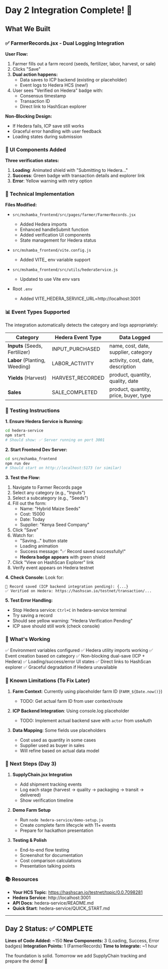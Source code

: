 # Day 2 Integration Complete! 🎉

## What We Built

### ✅ FarmerRecords.jsx - Dual Logging Integration

**User Flow:**
1. Farmer fills out a farm record (seeds, fertilizer, labor, harvest, or sale)
2. Clicks "Save"
3. **Dual action happens:**
   - Data saves to ICP backend (existing or placeholder)
   - Event logs to Hedera HCS (new!)
4. User sees "Verified on Hedera" badge with:
   - Consensus timestamp
   - Transaction ID
   - Direct link to HashScan explorer

**Non-Blocking Design:**
- If Hedera fails, ICP save still works
- Graceful error handling with user feedback
- Loading states during submission

### 🎨 UI Components Added

**Three verification states:**
1. **Loading**: Animated shield with "Submitting to Hedera..."
2. **Success**: Green badge with transaction details and explorer link
3. **Error**: Yellow warning with retry option

### 🔧 Technical Implementation

**Files Modified:**
- `src/mshamba_frontend/src/pages/farmer/FarmerRecords.jsx`
  - Added Hedera imports
  - Enhanced handleSubmit function
  - Added verification UI components
  - State management for Hedera status

- `src/mshamba_frontend/vite.config.js`
  - Added VITE_ env variable support

- `src/mshamba_frontend/src/utils/hederaService.js`
  - Updated to use Vite env vars

- Root `.env`
  - Added VITE_HEDERA_SERVICE_URL=http://localhost:3001

### 📊 Event Types Supported

The integration automatically detects the category and logs appropriately:

| Category | Hedera Event Type | Data Logged |
|----------|-------------------|-------------|
| **Inputs** (Seeds, Fertilizer) | INPUT_PURCHASED | name, cost, date, supplier, category |
| **Labor** (Planting, Weeding) | LABOR_ACTIVITY | activity, cost, date, description |
| **Yields** (Harvest) | HARVEST_RECORDED | product, quantity, quality, date |
| **Sales** | SALE_COMPLETED | product, quantity, price, buyer, type |

### 🧪 Testing Instructions

**1. Ensure Hedera Service is Running:**
```bash
cd hedera-service
npm start
# Should show: ✅ Server running on port 3001
```

**2. Start Frontend Dev Server:**
```bash
cd src/mshamba_frontend
npm run dev
# Should start on http://localhost:5173 (or similar)
```

**3. Test the Flow:**
1. Navigate to Farmer Records page
2. Select any category (e.g., "Inputs")
3. Select a subcategory (e.g., "Seeds")
4. Fill out the form:
   - Name: "Hybrid Maize Seeds"
   - Cost: 15000
   - Date: Today
   - Supplier: "Kenya Seed Company"
5. Click "Save"
6. Watch for:
   - "Saving..." button state
   - Loading animation
   - Success message: "✅ Record saved successfully!"
   - **Hedera badge appears** with green shield
7. Click "View on HashScan Explorer" link
8. Verify event appears on Hedera testnet

**4. Check Console:**
Look for:
```
📝 Record saved (ICP backend integration pending): {...}
✅ Verified on Hedera: https://hashscan.io/testnet/transaction/...
```

**5. Test Error Handling:**
- Stop Hedera service: `Ctrl+C` in hedera-service terminal
- Try saving a record
- Should see yellow warning: "Hedera Verification Pending"
- ICP save should still work (check console)

### 🎯 What's Working

✅ Environment variables configured
✅ Hedera utility imports working
✅ Event creation based on category
✅ Non-blocking dual-save (ICP + Hedera)
✅ Loading/success/error UI states
✅ Direct links to HashScan explorer
✅ Graceful degradation if Hedera unavailable

### 📝 Known Limitations (To Fix Later)

1. **Farm Context**: Currently using placeholder farm ID (`FARM_${Date.now()}`)
   - TODO: Get actual farm ID from user context/route
   
2. **ICP Backend Integration**: Using console.log placeholder
   - TODO: Implement actual backend save with `actor` from useAuth

3. **Data Mapping**: Some fields use placeholders
   - Cost used as quantity in some cases
   - Supplier used as buyer in sales
   - Will refine based on actual data model

### 🚀 Next Steps (Day 3)

1. **SupplyChain.jsx Integration**
   - Add shipment tracking events
   - Log each stage (harvest → quality → packaging → transit → delivered)
   - Show verification timeline

2. **Demo Farm Setup**
   - Run `node hedera-service/demo-setup.js`
   - Create complete farm lifecycle with 11+ events
   - Prepare for hackathon presentation

3. **Testing & Polish**
   - End-to-end flow testing
   - Screenshot for documentation
   - Cost comparison calculations
   - Presentation talking points

### 📚 Resources

- **Your HCS Topic**: https://hashscan.io/testnet/topic/0.0.7098281
- **Hedera Service**: http://localhost:3001
- **API Docs**: hedera-service/README.md
- **Quick Start**: hedera-service/QUICK_START.md

---

## Day 2 Status: ✅ COMPLETE

**Lines of Code Added:** ~150
**New Components:** 3 (Loading, Success, Error badges)
**Integration Points:** 1 (FarmerRecords)
**Time to Integrate:** ~1 hour

The foundation is solid. Tomorrow we add SupplyChain tracking and prepare the demo! 🌾
